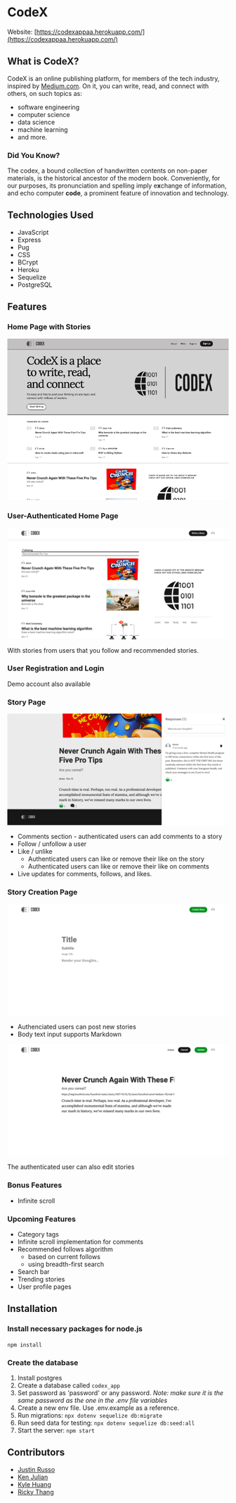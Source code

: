 # CodeX

Website: [https://codexappaa.herokuapp.com/](https://codexappaa.herokuapp.com/)

## What is CodeX?

CodeX is an online publishing platform, for members of the tech industry, inspired by [Medium.com](https://medium.com/). On it, you can write, read, and connect with others, on such topics as:
- software engineering
- computer science
- data science
- machine learning
- and more.

### Did You Know?

The codex, a bound collection of handwritten contents on non-paper materials, is the historical ancestor of the modern book. Conveniently, for our purposes, its pronunciation and spelling imply e**x**change of information, and echo computer **code**, a prominent feature of innovation and technology.

## Technologies Used

- JavaScript
- Express
- Pug
- CSS
- BCrypt
- Heroku
- Sequelize
- PostgreSQL

## Features

### Home Page with Stories

![Home Page](https://github.com/kvh8899/week13-project/blob/readme/public/images/screens-readme/homepage.png)

### User-Authenticated Home Page

![Home Page - User Authenticated](https://github.com/kvh8899/week13-project/blob/readme/public/images/screens-readme/homepage-user_auth.png)

With stories from users that you follow and recommended stories.
	
### User Registration and Login

Demo account also available

### Story Page

![Story - comments popover](https://github.com/kvh8899/week13-project/blob/readme/public/images/screens-readme/story-comments_and_likes.png)

- Comments section - authenticated users can add comments to a story
- Follow / unfollow a user
- Like / unlike
	- Authenticated users can like or remove their like on the story
	- Authenticated users can like or remove their like on comments
- Live updates for comments, follows, and likes.

### Story Creation Page

![Story Creation](https://github.com/kvh8899/week13-project/blob/readme/public/images/screens-readme/story-create.png)

- Authenciated users can post new stories
- Body text input supports Markdown

![Story Edit](https://github.com/kvh8899/week13-project/blob/readme/public/images/screens-readme/story-edit.png)

The authenticated user can also edit stories

### Bonus Features

- Infinite scroll

### Upcoming Features

- Category tags
- Infinite scroll implementation for comments
- Recommended follows algorithm
  - based on current follows
  - using breadth-first search
- Search bar
- Trending stories
- User profile pages

## Installation

### Install necessary packages for node.js 

```npm install```

### Create the database

  1. Install postgres
  2. Create a database called ```codex_app```
  3. Set password as 'password' or any password. *Note: make sure it is the same password as the one in the .env file variables*
  4. Create a new env file. Use .env.example as a reference.
  5. Run migrations: ``` npx dotenv sequelize db:migrate ```
  6. Run seed data for testing: ```npx dotenv sequelize db:seed:all ```
  7. Start the server: ```npm start```

## Contributors

- [Justin Russo](https://github.com/justinrusso)
- [Ken Julian](https://github.com/kenjulian)
- [Kyle Huang](https://github.com/kvh8899)
- [Ricky Thang](https://github.com/rickythewriter)
